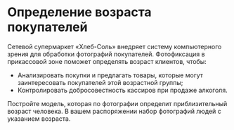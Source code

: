 # Определение возраста покупателей

Сетевой супермаркет «Хлеб-Соль» внедряет систему компьютерного зрения для обработки фотографий покупателей. Фотофиксация в прикассовой зоне поможет определять возраст клиентов, чтобы:

- Анализировать покупки и предлагать товары, которые могут заинтересовать покупателей этой возрастной группы;
- Контролировать добросовестность кассиров при продаже алкоголя.

Постройте модель, которая по фотографии определит приблизительный возраст человека. В вашем распоряжении набор фотографий людей с указанием возраста.
